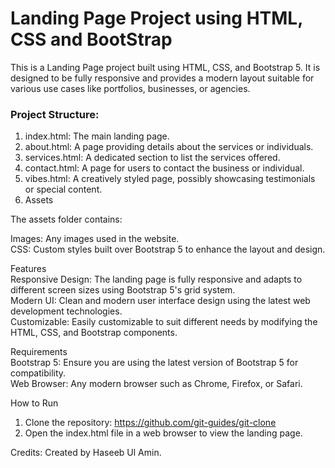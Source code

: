 <h1> Landing Page Project using HTML, CSS and BootStrap </h1>

This is a Landing Page project built using HTML, CSS, and Bootstrap 5. It is designed to be fully responsive and provides a modern layout suitable for various use cases like portfolios, businesses, or agencies.

<h3>Project Structure: </h3>

1. index.html: The main landing page.
2. about.html: A page providing details about the services or individuals.
3. services.html: A dedicated section to list the services offered.
4. contact.html: A page for users to contact the business or individual.
5. vibes.html: A creatively styled page, possibly showcasing testimonials or special content.
6. Assets

The assets folder contains:<br>

Images: Any images used in the website. <br>
CSS: Custom styles built over Bootstrap 5 to enhance the layout and design.

Features<br>
Responsive Design: The landing page is fully responsive and adapts to different screen sizes using Bootstrap 5's grid system.<br>
Modern UI: Clean and modern user interface design using the latest web development technologies.<br>
Customizable: Easily customizable to suit different needs by modifying the HTML, CSS, and Bootstrap components.

Requirements<br>
Bootstrap 5: Ensure you are using the latest version of Bootstrap 5 for compatibility.<br>
Web Browser: Any modern browser such as Chrome, Firefox, or Safari.

How to Run
1. Clone the repository: https://github.com/git-guides/git-clone
2. Open the index.html file in a web browser to view the landing page.


Credits:
Created by Haseeb Ul Amin.
